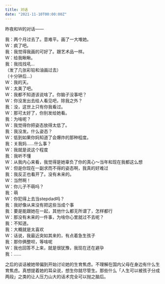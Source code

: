 ```yaml
---
title: 对话
date: "2021-11-10T00:00:00Z"
---
```


昨夜和W的对话——

我：两个月过去了。意难平。画了一大堆她。<br>
W：疯了吧。<br>
我：我觉得我画的可好了。跟艺术品一样。<br>
W：给我瞅瞅。<br>
我：我找找吼...<br>
（发了几张彩铅和油画过去）<br>
（十分钟后...）<br>
W：我的天。<br>
W：太美了吧。<br>
W：我都不知道该说啥了。你脑子没事吧？<br>
W：你没发出去给人看见吧，除我之外？<br>
我：没，这世上只有你我看过。<br>
W：那可太好了，你别发给她看。<br>
我：为啥呢？<br>
W：我觉得你把姿态放得太低了。<br>
我：我没发。什么姿态？<br>
W：低到如果你妈知道了会爆炸的那种程度。<br>
我：关我妈……什么事？<br>
W：我就是说这个程度<br>
我：我听不懂<br>
W：从我内心来看，我觉得是她辜负了你的真心～当年和现在我都这么想<br>
W：但是你现在一副求而不得的姿态啊，我真的好难过<br>
我：我反正也看开了。没有未来的。<br>
W：当然啊！<br>
W：你儿子不萌吗？<br>
我：萌<br>
W：你犯得上去当stepdad吗？<br>
我：我好像从来没有把这些当成个事<br>
我：要是能跟她在一起，其他什么都无所谓了，怎样都行<br>
W：那没有未来的一件事，为啥你心里就过不去呢？<br>
我：不知道。<br>
我：大概就是太喜欢<br>
W：话说，我最近突如其来的，有点着急生孩子<br>
我：那你俩整呗，等啥呢<br>
W：我也回答不上来，就是很犹豫，我现在还在避孕<br>
我：……

之后的谈话被她带偏到开始讨论她的生育焦虑。不理解在国内父母在身边有什么生育焦虑。真想提着她的耳朵说，想生你就尽管生。那些什么「人生可以被孩子分成两段」之类的让人压力山大的话术完全可以抛之脑后。


